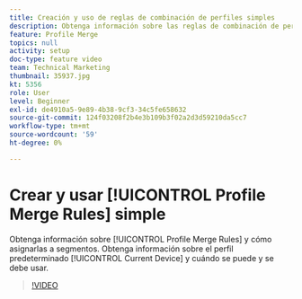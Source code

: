 ```yaml
---
title: Creación y uso de reglas de combinación de perfiles simples
description: Obtenga información sobre las reglas de combinación de perfiles y cómo asignarlas a segmentos. Obtenga información acerca del perfil predeterminado "Dispositivo actual" y cuándo se puede/debe usar.
feature: Profile Merge
topics: null
activity: setup
doc-type: feature video
team: Technical Marketing
thumbnail: 35937.jpg
kt: 5356
role: User
level: Beginner
exl-id: de4910a5-9e89-4b38-9cf3-34c5fe658632
source-git-commit: 124f03208f2b4e3b109b3f02a2d3d59210da5cc7
workflow-type: tm+mt
source-wordcount: '59'
ht-degree: 0%

---
```


# Crear y usar [!UICONTROL Profile Merge Rules] simple

Obtenga información sobre [!UICONTROL Profile Merge Rules] y cómo asignarlas a segmentos. Obtenga información sobre el perfil predeterminado [!UICONTROL Current Device] y cuándo se puede y se debe usar.

>[!VIDEO](https://video.tv.adobe.com/v/35937/?quality=12&learn=on)

